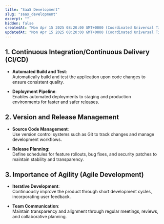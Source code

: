 ```yaml
---
title: "SaaS Development"
slug: "saas_development"
excerpt: ""
hidden: false
createdAt: "Mon Apr 15 2025 08:20:00 GMT+0000 (Coordinated Universal Time)"
updatedAt: "Mon Apr 15 2025 08:20:00 GMT+0000 (Coordinated Universal Time)"
---
```


## 1. Continuous Integration/Continuous Delivery (CI/CD)

- **Automated Build and Test**:  
  Automatically build and test the application upon code changes to ensure consistent quality.

- **Deployment Pipeline**:  
  Enables automated deployments to staging and production environments for faster and safer releases.

## 2. Version and Release Management

- **Source Code Management**:  
  Use version control systems such as Git to track changes and manage development workflows.

- **Release Planning**:  
  Define schedules for feature rollouts, bug fixes, and security patches to maintain stability and transparency.

## 3. Importance of Agility (Agile Development)

- **Iterative Development**:  
  Continuously improve the product through short development cycles, incorporating user feedback.

- **Team Communication**:  
  Maintain transparency and alignment through regular meetings, reviews, and collaborative planning.